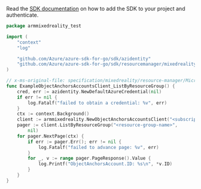 Read the [SDK documentation](https://github.com/Azure/azure-sdk-for-go/blob/sdk%2Fresourcemanager%2Fmixedreality%2Farmmixedreality%2Fv0.1.0/sdk/resourcemanager/mixedreality/armmixedreality/README.md) on how to add the SDK to your project and authenticate.

```go
package armmixedreality_test

import (
	"context"
	"log"

	"github.com/Azure/azure-sdk-for-go/sdk/azidentity"
	"github.com/Azure/azure-sdk-for-go/sdk/resourcemanager/mixedreality/armmixedreality"
)

// x-ms-original-file: specification/mixedreality/resource-manager/Microsoft.MixedReality/preview/2021-03-01-preview/examples/object-anchors/GetByResourceGroup.json
func ExampleObjectAnchorsAccountsClient_ListByResourceGroup() {
	cred, err := azidentity.NewDefaultAzureCredential(nil)
	if err != nil {
		log.Fatalf("failed to obtain a credential: %v", err)
	}
	ctx := context.Background()
	client := armmixedreality.NewObjectAnchorsAccountsClient("<subscription-id>", cred, nil)
	pager := client.ListByResourceGroup("<resource-group-name>",
		nil)
	for pager.NextPage(ctx) {
		if err := pager.Err(); err != nil {
			log.Fatalf("failed to advance page: %v", err)
		}
		for _, v := range pager.PageResponse().Value {
			log.Printf("ObjectAnchorsAccount.ID: %s\n", *v.ID)
		}
	}
}
```
